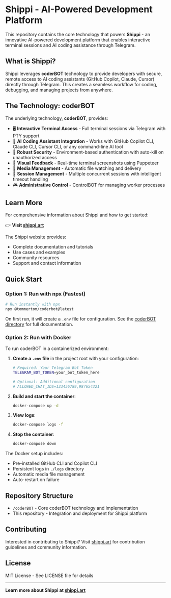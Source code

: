 # Shippi - AI-Powered Development Platform

This repository contains the core technology that powers **Shippi** - an innovative AI-powered development platform that enables interactive terminal sessions and AI coding assistance through Telegram.

## What is Shippi?

Shippi leverages **coderBOT** technology to provide developers with secure, remote access to AI coding assistants (GitHub Copilot, Claude, Cursor) directly through Telegram. This creates a seamless workflow for coding, debugging, and managing projects from anywhere.

## The Technology: coderBOT

The underlying technology, **coderBOT**, provides:

- 🖥️ **Interactive Terminal Access** - Full terminal sessions via Telegram with PTY support
- 🤖 **AI Coding Assistant Integration** - Works with GitHub Copilot CLI, Claude CLI, Cursor CLI, or any command-line AI tool
- 🔐 **Robust Security** - Environment-based authentication with auto-kill on unauthorized access
- 📸 **Visual Feedback** - Real-time terminal screenshots using Puppeteer
- 📁 **Media Management** - Automatic file watching and delivery
- 🔄 **Session Management** - Multiple concurrent sessions with intelligent timeout handling
- 🎮 **Administrative Control** - ControlBOT for managing worker processes

## Learn More

For comprehensive information about Shippi and how to get started:

👉 **Visit [shippi.art](https://shippi.art)**

The Shippi website provides:
- Complete documentation and tutorials
- Use cases and examples
- Community resources
- Support and contact information

## Quick Start

### Option 1: Run with npx (Fastest)

```bash
# Run instantly with npx
npx @tommertom/coderbot@latest
```

On first run, it will create a `.env` file for configuration. See the [coderBOT directory](../coderBOT/) for full documentation.

### Option 2: Run with Docker

To run coderBOT in a containerized environment:

1. **Create a `.env` file** in the project root with your configuration:
   ```bash
   # Required: Your Telegram Bot Token
   TELEGRAM_BOT_TOKEN=your_bot_token_here
   
   # Optional: Additional configuration
   # ALLOWED_CHAT_IDS=123456789,987654321
   ```

2. **Build and start the container**:
   ```bash
   docker-compose up -d
   ```

3. **View logs**:
   ```bash
   docker-compose logs -f
   ```

4. **Stop the container**:
   ```bash
   docker-compose down
   ```

The Docker setup includes:
- Pre-installed GitHub CLI and Copilot CLI
- Persistent logs in `./logs` directory
- Automatic media file management
- Auto-restart on failure

## Repository Structure

- `/coderBOT` - Core coderBOT technology and implementation
- This repository - Integration and deployment for Shippi platform

## Contributing

Interested in contributing to Shippi? Visit [shippi.art](https://shippi.art) for contribution guidelines and community information.

## License

MIT License - See LICENSE file for details

---

**Learn more about Shippi at [shippi.art](https://shippi.art)**

